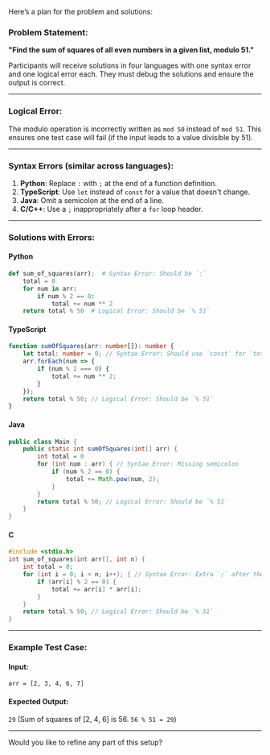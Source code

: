Here’s a plan for the problem and solutions:

### Problem Statement:
**"Find the sum of squares of all even numbers in a given list, modulo 51."**

Participants will receive solutions in four languages with one syntax error and one logical error each. They must debug the solutions and ensure the output is correct.

---

### Logical Error:
The modulo operation is incorrectly written as `mod 50` instead of `mod 51`. This ensures one test case will fail (if the input leads to a value divisible by 51).

---

### Syntax Errors (similar across languages):
1. **Python**: Replace `:` with `;` at the end of a function definition.
2. **TypeScript**: Use `let` instead of `const` for a value that doesn't change.
3. **Java**: Omit a semicolon at the end of a line.
4. **C/C++**: Use a `;` inappropriately after a `for` loop header.

---

### Solutions with Errors:

#### Python
```python
def sum_of_squares(arr);  # Syntax Error: Should be `:`
    total = 0
    for num in arr:
        if num % 2 == 0:
            total += num ** 2
    return total % 50  # Logical Error: Should be `% 51`
```

#### TypeScript
```typescript
function sumOfSquares(arr: number[]): number {
    let total: number = 0; // Syntax Error: Should use `const` for `total`
    arr.forEach(num => {
        if (num % 2 === 0) {
            total += num ** 2;
        }
    });
    return total % 50; // Logical Error: Should be `% 51`
}
```

#### Java
```java
public class Main {
    public static int sumOfSquares(int[] arr) {
        int total = 0
        for (int num : arr) { // Syntax Error: Missing semicolon
            if (num % 2 == 0) {
                total += Math.pow(num, 2);
            }
        }
        return total % 50; // Logical Error: Should be `% 51`
    }
}
```

#### C
```c
#include <stdio.h>
int sum_of_squares(int arr[], int n) {
    int total = 0;
    for (int i = 0; i < n; i++); { // Syntax Error: Extra `;` after the `for` loop header
        if (arr[i] % 2 == 0) {
            total += arr[i] * arr[i];
        }
    }
    return total % 50; // Logical Error: Should be `% 51`
}
```

---

### Example Test Case:
#### Input:
`arr = [2, 3, 4, 6, 7]`

#### Expected Output:
`29` (Sum of squares of [2, 4, 6] is 56. `56 % 51 = 29`)

---

Would you like to refine any part of this setup?